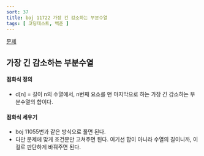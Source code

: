 ```yaml
---
sort: 37
title: boj 11722 가장 긴 감소하는 부분수열
tags: [ 코딩테스트, 백준 ]
---
```


[문제](https://www.acmicpc.net/problem/11722)

## 가장 긴 감소하는 부분수열

#### 점화식 정의

* d[n] = 길이 n의 수열에서, n번째 요소를 맨 마지막으로 하는 가장 긴 감소하는 부분수열의 합이다.

#### 점화식 세우기

* boj 11055번과 같은 방식으로 풀면 된다.
* 다만 문제에 맞게 조건문만 고쳐주면 된다. 여기선 합이 아니라 수열의 길이니까, 이걸로 판단하게 바꿔주면 된다.










